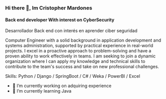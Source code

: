 ### Hi there 👋, Im Cristopher Mardones
#### Back end developer With interest on CyberSecurity
Desarrollador Back end con interés en aprender ciber seguridad


Computer Engineer with a solid background in application development and systems administration, supported by practical experience in real-world projects. I excel in a proactive approach to problem-solving and have a proven ability to work effectively in teams. I am seeking to join a dynamic organization where I can apply my knowledge and technical skills to contribute to the team's success and take on new professional challenges.

Skills: Python / Django / SpringBoot / C# / Weka / PowerBI / Excel 

- 🔭 I’m currently working on adquiring experience
- 🌱 I’m currently learning Java 










